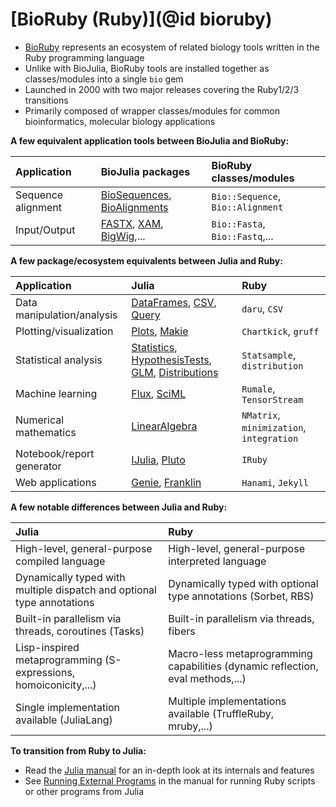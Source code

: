 # [BioRuby (Ruby)](@id bioruby)

- [BioRuby](http://bioruby.org/) represents an ecosystem of related biology tools written in the Ruby programming language
- Unlike with BioJulia, BioRuby tools are installed together as classes/modules into a single `bio` gem
- Launched in 2000 with two major releases covering the Ruby1/2/3 transitions
- Primarily composed of wrapper classes/modules for common bioinformatics, molecular biology applications 

**A few equivalent application tools between BioJulia and BioRuby:**

| Application        | BioJulia packages                                                                                                                             | BioRuby classes/modules           |
|:-------------------|:----------------------------------------------------------------------------------------------------------------------------------------------|:----------------------------------|
| Sequence alignment | [BioSequences](https://biojulia.dev/BioSequences.jl/stable/), [BioAlignments](https://biojulia.dev/BioAlignments.jl/stable/)                  | `Bio::Sequence`, `Bio::Alignment` |
| Input/Output       | [FASTX](https://biojulia.dev/FASTX.jl/stable/), [XAM](https://biojulia.dev/XAM.jl/stable/), [BigWig](https://biojulia.dev/BigWig.jl/dev/),... | `Bio::Fasta`, `Bio::Fastq`,...    |

**A few package/ecosystem equivalents between Julia and Ruby:**

| Application                | Julia                                                                                                                                                                                                                                                 | Ruby                                     |
|:---------------------------|:------------------------------------------------------------------------------------------------------------------------------------------------------------------------------------------------------------------------------------------------------|:-----------------------------------------|
| Data manipulation/analysis | [DataFrames](https://dataframes.juliadata.org/stable/), [CSV](https://csv.juliadata.org/stable/), [Query](https://www.queryverse.org/Query.jl/stable/)                                                                                                | `daru`, `CSV`                            |
| Plotting/visualization     | [Plots](https://docs.juliaplots.org/stable/), [Makie](https://docs.makie.org/stable/)                                                                                                                                                                 | `Chartkick`, `gruff`                     |
| Statistical analysis       | [Statistics](https://docs.julialang.org/en/v1/stdlib/Statistics/), [HypothesisTests](https://github.com/JuliaStats/HypothesisTests.jl), [GLM](https://github.com/JuliaStats/GLM.jl), [Distributions](https://juliastats.org/Distributions.jl/latest/) | `Statsample`, `distribution`             |
| Machine learning           | [Flux](https://fluxml.ai/Flux.jl/stable/), [SciML](https://sciml.ai/)                                                                                                                                                                                 | `Rumale`, `TensorStream`                 |
| Numerical mathematics      | [LinearAlgebra](https://docs.julialang.org/en/v1/stdlib/LinearAlgebra/)                                                                                                                                                                               | `NMatrix`, `minimization`, `integration` |
| Notebook/report generator  | [IJulia](https://julialang.github.io/IJulia.jl/stable/), [Pluto](https://plutojl.org/)                                                                                                                                                                | `IRuby`                                  |
| Web applications           | [Genie](https://genieframework.com/), [Franklin](https://franklinjl.org/)                                                                                                                                                                             | `Hanami`, `Jekyll`                       |

**A few notable differences between Julia and Ruby:**

| Julia                                                                  | Ruby                                                                           |
|:-----------------------------------------------------------------------|:-------------------------------------------------------------------------------|
| High-level, general-purpose compiled language                          | High-level, general-purpose interpreted language                               |
| Dynamically typed with multiple dispatch and optional type annotations | Dynamically typed with optional type annotations (Sorbet, RBS)                 |
| Built-in parallelism via threads, coroutines (Tasks)                   | Built-in parallelism via threads, fibers                                        |
| Lisp-inspired metaprogramming (S-expressions, homoiconicity,...)       | Macro-less metaprogramming capabilities (dynamic reflection, eval methods,...) |
| Single implementation available (JuliaLang)                            | Multiple implementations available (TruffleRuby, mruby,...)                    |

**To transition from Ruby to Julia:**
- Read the [Julia manual](https://docs.julialang.org/) for an in-depth look at its internals and features
- See [Running External Programs](https://docs.julialang.org/en/v1/manual/running-external-programs/) in the manual for running Ruby scripts or other programs from Julia

